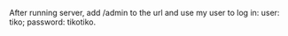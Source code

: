 After running server, add /admin to the url and use my user to log in:
  user: tiko;
  password: tikotiko.
